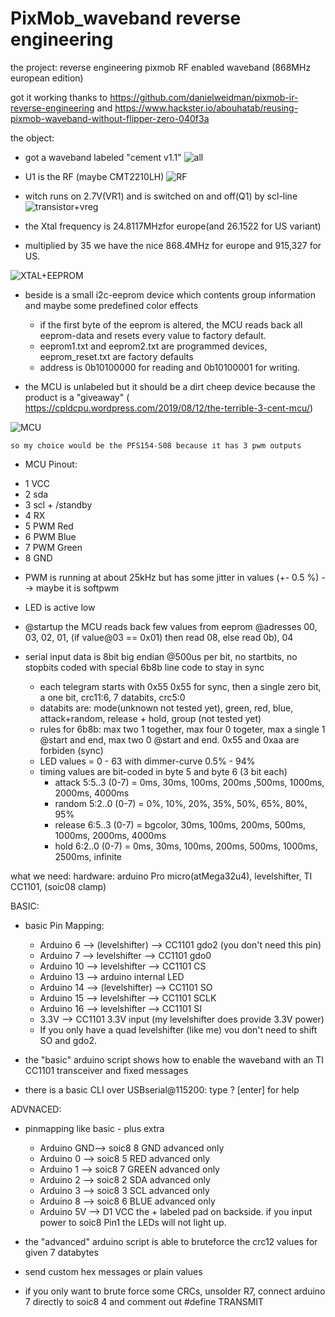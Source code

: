 # PixMob_waveband reverse engineering

the project:
  reverse engineering pixmob RF enabled waveband (868MHz european edition)
  
  got it working thanks to https://github.com/danielweidman/pixmob-ir-reverse-engineering
  and  https://www.hackster.io/abouhatab/reusing-pixmob-waveband-without-flipper-zero-040f3a

the object:

  + got a waveband labeled "cement v1.1"
  ![all](https://github.com/sueppchen/PixMob_waveband/assets/58486836/6f24268f-cfc5-4daa-93ae-c9d2c14f122d)
  
  + U1 is the RF (maybe CMT2210LH)
  ![RF](https://github.com/sueppchen/PixMob_waveband/assets/58486836/27d4b4d4-64a9-4391-908f-28166be6646a)
  
  + witch runs on 2.7V(VR1) and is switched on and off(Q1) by scl-line
  ![transistor+vreg](https://github.com/sueppchen/PixMob_waveband/assets/58486836/2c1df685-c942-491d-9bc7-c8434d9b0ffb)
  
  + the Xtal frequency is 24.8117MHzfor europe(and 26.1522 for US variant)
  + multiplied by 35 we have the nice 868.4MHz for europe and 915,327 for US.
  
  ![XTAL+EEPROM](https://github.com/sueppchen/PixMob_waveband/assets/58486836/8d73dcba-42db-4f61-b4b3-9b6028d15b26)
  
  + beside is a small i2c-eeprom device which contents group information and maybe some predefined color effects
    - if the first byte of the eeprom is altered, the MCU reads back all eeprom-data and resets every value to factory default.
    - eeprom1.txt and eeprom2.txt are programmed devices, eeprom_reset.txt are factory defaults
    - address is 0b10100000 for reading and 0b10100001 for writing.
  
  
  + the MCU is unlabeled but it should be a dirt cheep device because the product is a "giveaway"
    ( https://cpldcpu.wordpress.com/2019/08/12/the-terrible-3-cent-mcu/)
  
  ![MCU](https://github.com/sueppchen/PixMob_waveband/assets/58486836/497c3a8c-62c1-48c1-b1f2-a0d007095368)
  
  
    so my choice would be the PFS154-S08 because it has 3 pwm outputs
  
  + MCU Pinout:
   - 1 VCC   
   - 2 sda   
   - 3 scl + /standby    
   - 4 RX
   - 5 PWM Red   
   - 6 PWM Blue   
   - 7 PWM Green   
   - 8 GND 
    
  + PWM is running at about 25kHz but has some jitter in values (+- 0.5 %)  --> maybe it is softpwm
  + LED is active low
  
  + @startup the MCU reads back few values from eeprom @adresses 00, 03, 02, 01, (if value@03 == 0x01) then read 08, else read 0b), 04

  + serial input data is 8bit big endian @500us per bit, no startbits, no stopbits coded with special 6b8b line code to stay in sync
    - each telegram starts with 0x55 0x55 for sync, then a single zero bit, a one bit, crc11:6, 7 databits, crc5:0
    - databits are: mode(unknown not tested yet), green, red, blue, attack+random, release + hold, group (not tested yet)
    - rules for 6b8b: max two 1 together, max four 0 togeter, max a single 1 @start and end, max two 0 @start and end. 0x55 and 0xaa are forbiden (sync)
    - LED values = 0 - 63 with dimmer-curve 0.5% - 94%
    - timing values are bit-coded in byte 5 and byte 6 (3 bit each)
      * attack  5:5..3 (0-7) = 0ms, 30ms, 100ms, 200ms ,500ms, 1000ms, 2000ms, 4000ms
      * random  5:2..0 (0-7) = 0%, 10%, 20%, 35%, 50%, 65%, 80%, 95%
      * release 6:5..3 (0-7) = bgcolor, 30ms, 100ms, 200ms, 500ms, 1000ms, 2000ms, 4000ms
      * hold    6:2..0 (0-7) = 0ms, 30ms, 100ms, 200ms, 500ms, 1000ms, 2500ms, infinite
  
  
what we need:
  hardware: arduino Pro micro(atMega32u4), levelshifter, TI CC1101, (soic08 clamp)
  
  BASIC:
   + basic Pin Mapping:
     - Arduino  6 --> (levelshifter) --> CC1101 gdo2 (you don't need this pin) 
     - Arduino  7 --> levelshifter --> CC1101 gdo0
     - Arduino 10 --> levelshifter --> CC1101 CS
     - Arduino 13 --> arduino internal LED
     - Arduino 14 --> (levelshifter) --> CC1101 SO
     - Arduino 15 --> levelshifter --> CC1101 SCLK
     - Arduino 16 --> levelshifter --> CC1101 SI
     - 3.3V --> CC1101 3.3V input (my levelshifter does provide 3.3V power)
     - If you only have a quad levelshifter (like me) vou don't need to shift SO and gdo2.
  
   + the "basic" arduino script shows how to enable the waveband with an TI CC1101 transceiver and fixed messages
   + there is a basic CLI over USBserial@115200: type ? [enter] for help
  
  ADVNACED:
   + pinmapping like basic - plus extra
     - Arduino GND--> soic8 8 GND    advanced only
     - Arduino  0 --> soic8 5 RED    advanced only
     - Arduino  1 --> soic8 7 GREEN  advanced only
     - Arduino  2 --> soic8 2 SDA    advanced only
     - Arduino  3 --> soic8 3 SCL    advanced only
     - Arduino  8 --> soic8 6 BLUE   advanced only
     - Arduino 5V --> D1 VCC the + labeled pad on backside. if you input power to soic8 Pin1 the LEDs will not light up.
  
   + the "advanced" arduino script is able to bruteforce the crc12 values for given 7 databytes
   + send custom hex messages or plain values
   + if you only want to brute force some CRCs, unsolder R7, connect arduino 7 directly to soic8 4 and comment out #define TRANSMIT 
